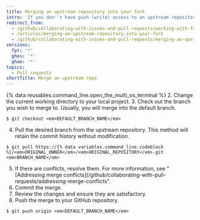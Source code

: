 ```yaml
---
title: Merging an upstream repository into your fork
intro: 'If you don''t have push (write) access to an upstream repository, then you can pull commits from that repository into your own fork.'
redirect_from:
  - /github/collaborating-with-issues-and-pull-requests/working-with-forks/merging-an-upstream-repository-into-your-fork
  - /articles/merging-an-upstream-repository-into-your-fork
  - /github/collaborating-with-issues-and-pull-requests/merging-an-upstream-repository-into-your-fork
versions:
  fpt: '*'
  ghes: '*'
  ghae: '*'
topics:
  - Pull requests
shortTitle: Merge an upstream repo
---
```

{% data reusables.command_line.open_the_multi_os_terminal %}
2. Change the current working directory to your local project.
3. Check out the branch you wish to merge to. Usually, you will merge into the default branch.
  ```shell
  $ git checkout <em>DEFAULT_BRANCH_NAME</em>
  ```
4. Pull the desired branch from the upstream repository. This method will retain the commit history without modification.
  ```shell
  $ git pull https://{% data variables.command_line.codeblock %}/<em>ORIGINAL_OWNER</em>/<em>ORIGINAL_REPOSITORY</em>.git <em>BRANCH_NAME</em>
  ```
5. If there are conflicts, resolve them. For more information, see "[Addressing merge conflicts](/github/collaborating-with-pull-requests/addressing-merge-conflicts".
6. Commit the merge.
7. Review the changes and ensure they are satisfactory.
8. Push the merge to your GitHub repository.
  ```shell
  $ git push origin <em>DEFAULT_BRANCH_NAME</em>
  ```
